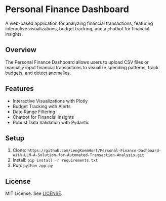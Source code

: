 # Personal Finance Dashboard

A web-based application for analyzing financial transactions, featuring interactive visualizations, budget tracking, and a chatbot for financial insights.

## Overview
The Personal Finance Dashboard allows users to upload CSV files or manually input financial transactions to visualize spending patterns, track budgets, and detect anomalies.

## Features
- Interactive Visualizations with Plotly
- Budget Tracking with Alerts
- Date Range Filtering
- Chatbot for Financial Insights
- Robust Data Validation with Pydantic

## Setup
1. Clone: `https://github.com/LengKoemHort/Personal-Finance-Dashboard-with-LLM-A-Solution-for-Automated-Transaction-Analysis.git`
2. Install: `pip install -r requirements.txt`
3. Run: `python app.py`

## License
MIT License. See [LICENSE](LICENSE).
